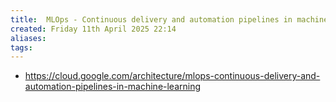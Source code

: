 ```yaml
---
title:  MLOps - Continuous delivery and automation pipelines in machine learning
created: Friday 11th April 2025 22:14
aliases: 
tags: 
---
```

- https://cloud.google.com/architecture/mlops-continuous-delivery-and-automation-pipelines-in-machine-learning


